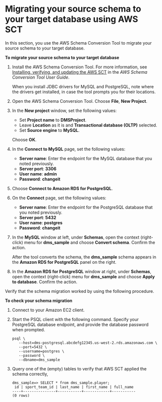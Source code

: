 # Migrating your source schema to your target database using AWS SCT<a name="CHAP_GettingStarted.SCT"></a>

In this section, you use the AWS Schema Conversion Tool to migrate your source schema to your target database\.

**To migrate your source schema to your target database**

1. Install the AWS Schema Conversion Tool\. For more information, see [ Installing, verifying, and updating the AWS SCT](https://docs.aws.amazon.com/SchemaConversionTool/latest/userguide/CHAP_Installing.html#CHAP_Installing.Procedure) in the *AWS Schema Conversion Tool User Guide*\. 

   When you install JDBC drivers for MySQL and PostgreSQL, note where the drivers get installed, in case the tool prompts you for their locations\.

1. Open the AWS Schema Conversion Tool\. Choose **File**, **New Project**\.

1. In the **New project** window, set the following values:
   + Set **Project name** to **DMSProject**\.
   + Leave **Location** as it is and **Transactional database \(OLTP\)** selected\.
   + Set **Source engine** to **MySQL**\.

   Choose **OK**\.

1. In the **Connect to MySQL** page, set the following values:
   + **Server name**: Enter the endpoint for the MySQL database that you noted previously\.
   + **Server port**: **3306**
   + **User name**: **admin**
   + **Password**: **changeit**

1. Choose **Connect to Amazon RDS for PostgreSQL**\. 

1. On the **Connect** page, set the following values:
   + **Server name**: Enter the endpoint for the PostgreSQL database that you noted previously\.
   + **Server port**: **5432**
   + **User name**: **postgres**
   + **Password**: **changeit**

1. In the **MySQL** window at left, under **Schemas**, open the context \(right\-click\) menu for **dms\_sample** and choose **Convert schema**\. Confirm the action\.

   After the tool converts the schema, the **dms\_sample** schema appears in the **Amazon RDS for PostgreSQL** panel on the right\.

1. In the **Amazon RDS for PostgreSQL** window at right, under **Schemas**, open the context \(right\-click\) menu for **dms\_sample** and choose **Apply to database**\. Confirm the action\.

Verify that the schema migration worked by using the following procedure\.

**To check your schema migration**

1. Connect to your Amazon EC2 client\.

1. Start the PSQL client with the following command\. Specify your PostgreSQL database endpoint, and provide the database password when prompted\.

   ```
   psql \
      --host=dms-postgresql.abcdefg12345.us-west-2.rds.amazonaws.com \
      --port=5432 \
      --username=postgres \
      --password \
      --dbname=dms_sample
   ```

1. Query one of the \(empty\) tables to verify that AWS SCT applied the schema correctly,

   ```
   dms_sample=> SELECT * from dms_sample.player;
    id | sport_team_id | last_name | first_name | full_name
   ----+---------------+-----------+------------+-----------
   (0 rows)
   ```